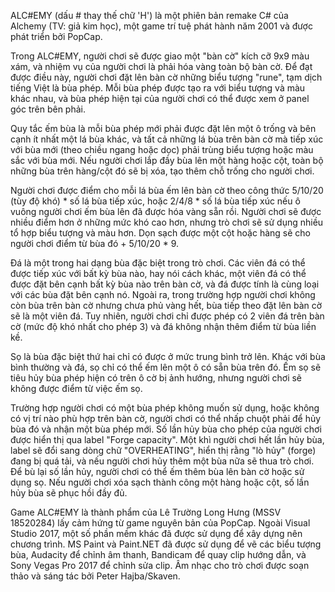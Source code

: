 ALC#EMY (dấu # thay thế chữ 'H') là một phiên bản remake C# của Alchemy (TV: giả kim học), một game trí tuệ phát hành năm 2001 và được phát triển bởi PopCap.

Trong ALC#EMY, người chơi sẽ được giao một "bàn cờ" kích cỡ 9x9 màu xám, và nhiệm vụ của người chơi là phải hóa vàng toàn bộ bàn cờ. Để đạt được điều này, người chơi đặt lên bàn cờ những biểu tượng "rune", tạm dịch tiếng Việt là bùa phép. Mỗi bùa phép được tạo ra với biểu tượng và màu khác nhau, và bùa phép hiện tại của người chơi có thể được xem ở panel góc trên bên phải.

Quy tắc ếm bùa là mỗi bùa phép mới phải được đặt lên một ô trống và bên cạnh ít nhất một lá bùa khác, và tất cả những lá bùa trên bàn cờ mà tiếp xúc với bùa mới (theo chiều ngang hoặc dọc) phải trùng biểu tượng hoặc màu sắc với bùa mới. Nếu người chơi lắp đầy bùa lên một hàng hoặc cột, toàn bộ những bùa trên hàng/cột đó sẽ bị xóa, tạo thêm chỗ trống cho người chơi.

Người chơi được điểm cho mỗi lá bùa ếm lên bàn cờ theo công thức 5/10/20 (tùy độ khó) * số lá bùa tiếp xúc, hoặc 2/4/8 * số lá bùa tiếp xúc nếu ô vuông người chơi ếm bùa lên đã được hóa vàng sẵn rồi. Người chơi sẽ được nhiều điểm hơn ở những mức khó cao hơn, nhưng trò chơi sẽ sử dụng nhiều tổ hợp biểu tượng và màu hơn. Dọn sạch được một cột hoặc hàng sẽ cho người chơi điểm từ bùa đó + 5/10/20 * 9.

Đá là một trong hai dạng bùa đặc biệt trong trò chơi. Các viên đá có thể được tiếp xúc với bất kỳ bùa nào, hay nói cách khác, một viên đá có thể được đặt bên cạnh bất kỳ bùa nào trên bàn cờ, và đá được tính là cùng loại với các bùa đặt bên cạnh nó. Ngoài ra, trong trường hợp người chơi không còn bùa trên bàn cờ nhưng chưa phủ vàng hết, bùa tiếp theo đặt lên bàn cờ sẽ là một viên đá. Tuy nhiên, người chơi chỉ được phép có 2 viên đá trên bàn cờ (mức độ khó nhất cho phép 3) và đá không nhận thêm điểm từ bùa liền kề.

Sọ là bùa đặc biệt thứ hai chỉ có được ở mức trung bình trở lên. Khác với bùa bình thường và đá, sọ chỉ có thể ếm lên một ô có sẵn bùa trên đó. Ếm sọ sẽ tiêu hủy bùa phép hiện có trên ô cờ bị ảnh hướng, nhưng người chơi sẽ không được điểm từ việc ếm sọ.

Trường hợp người chơi có một bùa phép không muốn sử dụng, hoặc không có vị trí nào phù hợp trên bàn cờ, người chơi có thể nhấp chuột phải để hủy bùa đó và nhận một bùa phép mới. Số lần hủy bùa cho phép của người chơi được hiển thị qua label "Forge capacity". Một khì người chơi hết lần hủy bùa, label sẽ đổi sang dòng chữ "OVERHEATING", hiển thị rằng "lò hủy" (forge) đang bị quá tải, và nếu người chơi hủy thêm một bùa nữa sẽ thua trò chơi. Để bù lại số lần hủy, người chơi có thể ếm thêm bùa lên bàn cờ hoặc sử dụng sọ. Nếu người chơi xóa sạch thành công một hàng hoặc cột, số lần hủy bùa sẽ phục hồi đầy đủ.


Game ALC#EMY là thành phẩm của Lê Trường Long Hưng (MSSV 18520284) lấy cảm hứng từ game nguyên bản của PopCap. Ngoài Visual Studio 2017, một số phần mềm khác đã được sử dụng để xây dựng nên chương trình. MS Paint và Paint.NET đã được sử dụng để vẽ các biểu tượng bùa, Audacity để chỉnh âm thanh, Bandicam để quay clip hướng dẫn, và Sony Vegas Pro 2017 để chỉnh sửa clip. Âm nhạc cho trò chơi được soạn thảo và sáng tác bởi Peter Hajba/Skaven.